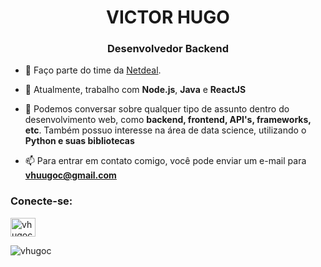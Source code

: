 <h1 align="center">VICTOR HUGO</h1>
<h3 align="center">Desenvolvedor Backend</h3>

- 🔭 Faço parte do time da [Netdeal](https://www.netdeal.com.br/).

- 🌱 Atualmente, trabalho com **Node.js**, **Java** e **ReactJS**

- 💬 Podemos conversar sobre qualquer tipo de assunto dentro do desenvolvimento web, como **backend, frontend, API's, frameworks, etc**. Também possuo interesse na área de data science, utilizando o **Python e suas bibliotecas**

- 📫 Para entrar em contato comigo, você pode enviar um e-mail para **vhuugoc@gmail.com**

<p align="left">
<h3 align="left">Conecte-se:</h3>
<a href="https://linkedin.com/in/vhugoc" target="blank"><img align="center" src="https://cdn.jsdelivr.net/npm/simple-icons@3.0.1/icons/linkedin.svg" alt="vhugoc" height="30" width="40" /></a>
</p>


<p><img align="left" src="https://github-readme-stats.vercel.app/api/top-langs/?username=vhugoc&layout=compact" alt="vhugoc" /></p>
